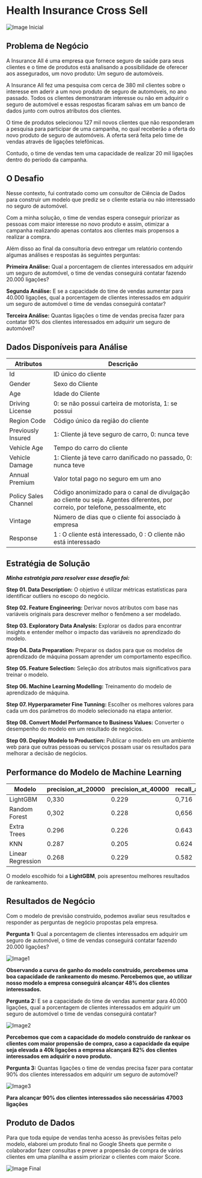 # Health Insurance Cross Sell

![Image Inicial](/money.png)

## Problema de Negócio

<p>A Insurance All é uma empresa que fornece seguro de saúde para seus clientes e o time de produtos está
analisando a possibilidade de oferecer aos assegurados, um novo produto: Um seguro de automóveis.</p>

<p> A Insurance All fez uma pesquisa com cerca de 380 mil clientes sobre o interesse em aderir a um novo produto
de seguro de automóveis, no ano passado. Todos os clientes demonstraram interesse ou não em adquirir o
seguro de automóvel e essas respostas ficaram salvas em um banco de dados junto com outros atributos dos
clientes. </p>

<p>O time de produtos selecionou 127 mil novos clientes que não responderam a pesquisa para participar de uma
campanha, no qual receberão a oferta do novo produto de seguro de automóveis. A oferta será feita pelo time
de vendas através de ligações telefônicas.
  
Contudo, o time de vendas tem uma capacidade de realizar 20 mil ligações dentro do período da campanha. </p>

## O Desafio

<p> Nesse contexto, fui contratado como um consultor de Ciência de Dados para construir um modelo que
prediz se o cliente estaria ou não interessado no seguro de automóvel.
  
Com a minha solução, o time de vendas espera conseguir priorizar as pessoas com maior interesse no novo
produto e assim, otimizar a campanha realizando apenas contatos aos clientes mais propensos a realizar a
compra.
 </p>
 
 <p> Além disso ao final da consultoria devo entregar um relatório contendo algumas análises e respostas
às seguintes perguntas:
 </p>
 
 **Primeira Análise:** Qual a porcentagem de clientes interessados em adquirir um seguro de automóvel, o time de vendas conseguirá contatar fazendo 20.000 ligações?
 
 **Segunda Análise:** E se a capacidade do time de vendas aumentar para 40.000 ligações, qual a porcentagem de clientes interessados em adquirir um seguro de automóvel o time de vendas conseguirá contatar?
 
 **Terceira Análise:** Quantas ligações o time de vendas precisa fazer para contatar 90% dos clientes interessados em adquirir um seguro de automóvel?
 
 ## Dados Disponíveis para Análise
 
|      Atributos      |       Descrição      |
| ------------------- |  ------------------- | 
|  Id |  ID único do cliente |
|  Gender |  Sexo do Cliente |
|  Age |  Idade do Cliente |
|  Driving License |  0: se não possui carteira de motorista, 1: se possui|
|  Region Code |  Código único da região do cliente |
|  Previously Insured |  1: Cliente já teve seguro de carro, 0: nunca teve  |
|  Vehicle Age |  Tempo do carro do cliente |
|  Vehicle Damage |  1: Cliente já teve carro danificado no passado, 0: nunca teve |
|  Annual Premium |  Valor total pago no seguro em um ano |
|  Policy Sales Channel |  Código anonimizado para o canal de divulgação ao cliente ou seja. Agentes diferentes, por correio, por telefone, pessoalmente, etc |
|  Vintage |  Número de dias que o cliente foi associado à empresa |
|  Response |  1 : O cliente está interessado, 0 : O cliente não está interessado |

## Estratégia de Solução

***Minha estratégia para resolver esse desafio foi:***

**Step 01. Data Description:**  O objetivo é utilizar métricas estatísticas para identificar outliers no escopo do negócio.

**Step 02. Feature Engineering:** Derivar novos atributos com base nas variáveis originais para descrever melhor o fenômeno a ser modelado.

**Step 03. Exploratory Data Analysis:** Explorar os dados para encontrar insights e entender melhor o impacto das variáveis no aprendizado do modelo.

**Step 04. Data Preparation:** Preparar os dados para que os modelos de aprendizado de máquina possam aprender um comportamento específico.

**Step 05. Feature Selection:** Seleção dos atributos mais significativos para treinar o modelo.

**Step 06. Machine Learning Modelling:** Treinamento do modelo de aprendizado de máquina.

**Step 07. Hyperparameter Fine Tunning:** Escolher os melhores valores para cada um dos parâmetros do modelo selecionado na etapa anterior.

**Step 08. Convert Model Performance to Business Values:** Converter o desempenho do modelo em um resultado de negócios.

**Step 09. Deploy Modelo to Production:** Publicar o modelo em um ambiente web para que outras pessoas ou serviços possam usar os resultados para melhorar a decisão de negócios.

## Performance do Modelo de Machine Learning

| Modelo  |  precision_at_20000  | precision_at_40000  |  recall_at_20000  | recall_at_20000 |
| ------------------- | ------------------- | ------------------- | ------------------- | ------------------- |
| LightGBM |  0,330	 |  0.229 |  	0,716 | 0.994 |
|  Random Forest |  0,302	 |  0.228 |  	0,656 | 0.990 |
|  Extra Trees |  0.296 |  0.226 |  0.643 | 0.981 |
|  KNN |  0.287	 |  0.205	 |  0.624 | 0.892 |
|  Linear Regression |  0.268 |  0.229 |  0.582 | 0.994 |


O modelo escolhido foi a **LightGBM**, pois apresentou melhores resultados de rankeamento.

## Resultados de Negócio

Com o modelo de previsão construído, podemos avaliar seus resultados e responder as perguntas de negócio propostas pela empresa.

**Pergunta 1:** Qual a porcentagem de clientes interessados em adquirir um seguro de automóvel, o time de vendas conseguirá contatar fazendo 20.000 ligações?

![Image1](/pergunta1.png)

**Observando a curva de ganho do modelo construído, percebemos uma boa capacidade de rankeamento do mesmo. Percebemos que, ao utilizar nosso modelo a empresa conseguirá alcançar 48% dos clientes interessados.**

**Pergunta 2:** E se a capacidade do time de vendas aumentar para 40.000 ligações, qual a porcentagem de clientes interessados em adquirir um seguro de automóvel o time de vendas conseguirá contatar?

![Image2](/pergunta2.png)

**Percebemos que com a capacidade do modelo construído de rankear os clientes com maior propensão de compra, caso a capacidade da equipe seja elevada a 40k ligações a empresa alcançará 82% dos clientes interessados em adquirir o novo produto.**

**Pergunta 3:** Quantas ligações o time de vendas precisa fazer para contatar 90% dos clientes interessados em adquirir um seguro de automóvel?

![Image3](/pergunta3.png)

**Para alcançar 90% dos clientes interessados são necessárias 47003 ligações**

## Produto de Dados

Para que toda equipe de vendas tenha acesso às previsões feitas pelo modelo, elaborei um produto final no Google Sheets que permite o colaborador fazer consultas e prever a propensão de compra de vários clientes em uma planilha e assim priorizar o clientes com maior Score.

![Image Final](/produto_final.png)
